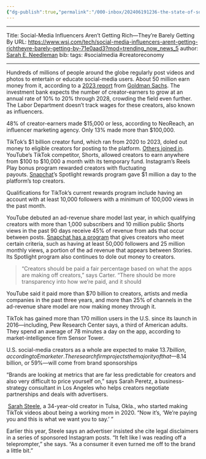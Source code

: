 ```yaml
---
{"dg-publish":true,"permalink":"/000-inbox/202406191236-the-state-of-social-media-influencer-compensation-in-2024/","created":"2024-06-19T12:36:21.211-04:00","updated":"2025-03-20T14:33:36.857-04:00"}
---
```


---

Title: Social-Media Influencers Aren’t Getting Rich—They’re Barely Getting By
URL: https://www.wsj.com/tech/social-media-influencers-arent-getting-richtheyre-barely-getting-by-71e0aad3?mod=trending_now_news_5
author: [Sarah E. Needleman](https://www.wsj.com/news/author/sarah-e-needleman)
bib:
tags: #socialmedia #creatoreconomy

---


Hundreds of millions of people around the globe regularly post videos and photos to entertain or educate social-media users. About 50 million earn money from it, according to a [2023 report](https://www.goldmansachs.com/intelligence/pages/the-creator-economy-could-approach-half-a-trillion-dollars-by-2027.html) from [Goldman Sachs](https://www.wsj.com/market-data/quotes/GS). The investment bank expects the number of creator-earners to grow at an annual rate of 10% to 20% through 2028, crowding the field even further. The Labor Department doesn’t track wages for these creators, also known as influencers.

48% of creator-earners made $15,000 or less, according to NeoReach, an influencer marketing agency. Only 13% made more than $100,000.

TikTok’s $1 billion creator fund, which ran from 2020 to 2023, doled out money to eligible creators for posting to the platform. [Others joined in](https://www.wsj.com/articles/facebook-to-pay-content-creators-more-than-1-billion-through-2022-11626292301?mod=article_inline). YouTube’s TikTok competitor, Shorts, allowed creators to earn anywhere from $100 to $10,000 a month with its temporary fund. Instagram’s Reels Play bonus program rewarded creators with fluctuating payouts. [Snapchat](https://www.wsj.com/market-data/quotes/SNAP)’s Spotlight rewards program gave $1 million a day to the platform’s top creators.

Qualifications for TikTok’s current rewards program include having an account with at least 10,000 followers with a minimum of 100,000 views in the past month.

YouTube debuted an ad-revenue share model last year, in which qualifying creators with more than 1,000 subscribers and 10 million public Shorts views in the past 90 days receive 45% of revenue from ads that occur between posts. [Snapchat has a program](https://www.wsj.com/articles/snaps-push-to-tempt-creators-seems-to-be-working-1387f6f6?mod=article_inline) that gives creators who meet certain criteria, such as having at least 50,000 followers and 25 million monthly views, a portion of the ad revenue that appears between Stories. Its Spotlight program also continues to dole out money to creators.

> “Creators should be paid a fair percentage based on what the apps are making off creators,” says Carter. “There should be more transparency into how we’re paid, and it should

YouTube said it paid more than $70 billion to creators, artists and media companies in the past three years, and more than 25% of channels in the ad-revenue share model are now making money through it.

TikTok has gained more than 170 million users in the U.S. since its launch in 2016—including, Pew Research Center says, a third of American adults. They spend an average of 78 minutes a day on the app, according to market-intelligence firm Sensor Tower.

U.S. social-media creators as a whole are expected to make $13.7 billion, according to Emarketer. The research firm projects the majority of that—$8.14 billion, or 59%—will come from brand sponsorships

“Brands are looking at metrics that are far less predictable for creators and also very difficult to price yourself on,” says Sarah Peretz, a business-strategy consultant in Los Angeles who helps creators negotiate partnerships and deals with advertisers.

 [Sarah Steele](https://www.tiktok.com/@thecorporatemama?lang=en), a 34-year-old creator in Tulsa, Okla., who started making TikTok videos about being a working mom in 2020. “Now it’s, ‘We’re paying you and this is what we want you to say.’ ”

Earlier this year, Steele says an advertiser insisted she cite legal disclaimers in a series of sponsored Instagram posts. “It felt like I was reading off a teleprompter,” she says. “As a consumer it even turned me off to the brand a little bit.”
